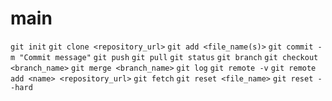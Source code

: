 # main



 `git init`
 `git clone <repository_url>`
 `git add <file_name(s)>`
 `git commit -m "Commit message"`
`git push`
 `git pull`
 `git status`
 `git branch`
 `git checkout <branch_name>`
 `git merge <branch_name>`
 `git log`
 `git remote -v`
 `git remote add <name> <repository_url>`
 `git fetch`
 `git reset <file_name>`
 `git reset --hard`

